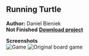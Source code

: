 ## Running Turtle  
**Author:** Daniel Bieniek  
**Not Finished**
**[Download project](https://github.com/DanielBieniek/Running-Turtle/releases)**

**Screenshots**  
![Game](https://i.imgur.com/hOew5Lx.png)
![Original board game](https://i.imgur.com/kE7q3c1.jpg)  
